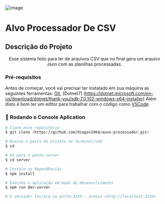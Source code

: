 
![image](https://user-images.githubusercontent.com/39017463/216873541-5651be0a-54fb-46ac-9b99-f77641c3f9f4.png)

# Alvo Processador De CSV

## Descrição do Projeto
<p align="center">Esse sistema feito para ler de arquivos CSV que no final gera um arquivo Json com as planilhas processadas.</p>


### Pré-requisitos

Antes de começar, você vai precisar ter instalado em sua máquina as seguintes ferramentas:
[Git](https://git-scm.com), [Dotnet7] (https://dotnet.microsoft.com/en-us/download/dotnet/thank-you/sdk-7.0.102-windows-x64-installer)
Além disto é bom ter um editor para trabalhar com o código como [VSCode](https://code.visualstudio.com/)

### 🎲 Rodando o Console Aplication

```bash
# Clone este repositório
$ git clone <https://github.com/diegos1964/auvo-processador.git>

# Acesse a pasta do projeto no terminal/cmd
$ cd 

# Vá para a pasta server
$ cd server

# Instale as dependências
$ npm install

# Execute a aplicação em modo de desenvolvimento
$ npm run dev:server

# O servidor inciará na porta:3333 - acesse <http://localhost:3333>

